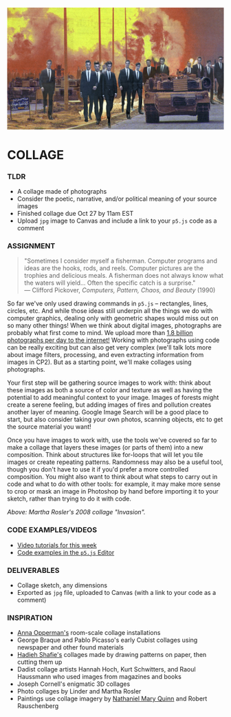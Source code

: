 ![Martha Rosler's 2008 collage "Invasion"](https://raw.githubusercontent.com/jeffThompson/CreativeProgramming1/master/Week06_Collage/Images/MarthaRosler/Invasion-2008.jpg)

# COLLAGE  

### TLDR  
* A collage made of photographs  
* Consider the poetic, narrative, and/or political meaning of your source images  
* Finished collage due Oct 27 by 11am EST  
* Upload `jpg` image to Canvas and include a link to your `p5.js` code as a comment  


### ASSIGNMENT  
>"Sometimes I consider myself a fisherman. Computer programs and ideas are the hooks, rods, and reels. Computer pictures are the trophies and delicious meals. A fisherman does not always know what the waters will yield... Often the specific catch is a surprise."  
>— Clifford Pickover, *Computers, Pattern, Chaos, and Beauty* (1990)

So far we've only used drawing commands in `p5.js` – rectangles, lines, circles, etc. And while those ideas still underpin all the things we do with computer graphics, dealing only with geometric shapes would miss out on so many other things! When we think about digital images, photographs are probably what first come to mind. We upload more than [1.8 billion photographs per day to the internet!](https://www.theatlantic.com/technology/archive/2015/11/how-many-photographs-of-you-are-out-there-in-the-world/413389/) Working with photographs using code can be really exciting but can also get very complex (we'll talk lots more about image filters, processing, and even extracting information from images in CP2). But as a starting point, we'll make collages using photographs.

Your first step will be gathering source images to work with: think about these images as both a source of color and texture as well as having the potential to add meaningful context to your image. Images of forests might create a serene feeling, but adding images of fires and pollution creates another layer of meaning. Google Image Search will be a good place to start, but also consider taking your own photos, scanning objects, etc to get the source material you want!

Once you have images to work with, use the tools we've covered so far to make a collage that layers these images (or parts of them) into a new composition. Think about structures like for-loops that will let you tile images or create repeating patterns. Randomness may also be a useful tool, though you don't have to use it if you'd prefer a more controlled composition. You might also want to think about what steps to carry out in code and what to do with other tools: for example, it may make more sense to crop or mask an image in Photoshop by hand before importing it to your sketch, rather than trying to do it with code.

*Above: Martha Rosler's 2008 collage "Invasion".*  


### CODE EXAMPLES/VIDEOS  
* [Video tutorials for this week](https://www.youtube.com/playlist?list=PLsGCUnpinsDlrapHXuwccfswRIn7Z3Vm2)  
* [Code examples in the `p5.js` Editor](https://editor.p5js.org/jeffThompson/collections/cxwmrzuLr)  


### DELIVERABLES  
* Collage sketch, any dimensions  
* Exported as `jpg` file, uploaded to Canvas (with a link to your code as a comment)  


### INSPIRATION  
* [Anna Opperman's](https://www.artnews.com/art-in-america/aia-reviews/anna-oppermann-surreal-still-lifes-perceptions-domestic-sphere-62724) room-scale collage installations  
* George Braque and Pablo Picasso's early Cubist collages using newspaper and other found materials  
* [Hadieh Shafie's](https://www.hadiehshafie.com) collages made by drawing patterns on paper, then cutting them up  
* Dadist collage artists Hannah Hoch, Kurt Schwitters, and Raoul Haussmann who used images from magazines and books  
* Joseph Cornell's enigmatic 3D collages  
* Photo collages by Linder and Martha Rosler  
* Paintings use collage imagery by [Nathaniel Mary Quinn](https://gagosian.com/artists/nathaniel-mary-quinn) and Robert Rauschenberg  

